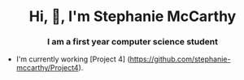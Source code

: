 <h1 align="center"> Hi, 💜, I'm Stephanie McCarthy</h1>
<h3 align="center"> I am a first year computer science student</h3>

- I'm currently working [Project 4] (https://github.com/stephanie-mccarthy/Project4).
